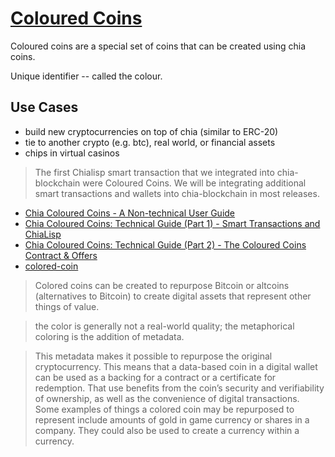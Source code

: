 # [Coloured Coins](https://www.chia.net/2020/04/29/coloured-coins-launch.en.html)
Coloured coins are a special set of coins that can be created using chia coins.

Unique identifier -- called the colour.



## Use Cases
- build new cryptocurrencies on top of chia (similar to ERC-20)
- tie to another crypto (e.g. btc), real world, or financial assets
- chips in virtual casinos

> The first Chialisp smart transaction that we integrated into chia-blockchain were Coloured Coins. We will be integrating additional smart transactions and wallets into chia-blockchain in most releases.

- [Chia Coloured Coins - A Non-technical User Guide](https://www.youtube.com/watch?v=YOlpmCBK8zY)
- [Chia Coloured Coins: Technical Guide (Part 1) - Smart Transactions and ChiaLisp](https://www.youtube.com/watch?v=17pa2t_FQQM)
- [Chia Coloured Coins: Technical Guide (Part 2) - The Coloured Coins Contract & Offers](https://www.youtube.com/watch?v=P33gWX4WmEQ)
- [colored-coin](https://whatis.techtarget.com/definition/colored-coin)

> Colored coins can be created to repurpose Bitcoin or altcoins (alternatives to Bitcoin) to create digital assets that represent other things of value.

> the color is generally not a real-world quality; the metaphorical coloring is the addition of metadata.

> This metadata makes it possible to repurpose the original cryptocurrency. This means that a data-based coin in a digital wallet can be used as a backing for a contract or a certificate for redemption. That use benefits from the coin’s security and verifiability of ownership, as well as the convenience of digital transactions. Some examples of things a colored coin may be repurposed to represent include amounts of gold in game currency or shares in a company. They could also be used to create a currency within a currency.
